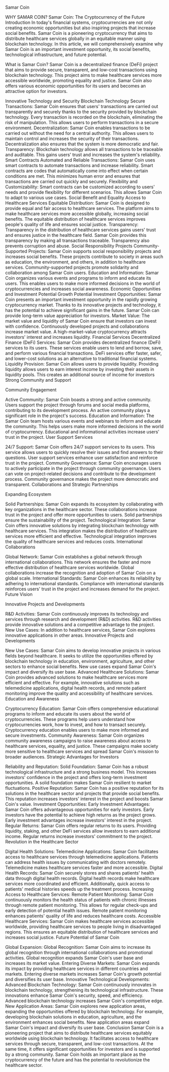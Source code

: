 Samar Coin

WHY SAMAR COIN?
Samar Coin: The Cryptocurrency of the Future
Introduction
In today's financial systems, cryptocurrencies are not only creating economic opportunities but also inspiring projects that increase social benefits. Samar Coin is a pioneering cryptocurrency that aims to distribute healthcare services globally in an equitable manner using blockchain technology. In this article, we will comprehensively examine why Samar Coin is an important investment opportunity, its social benefits, technological infrastructure, and future potential.

What is Samar Coin?
Samar Coin is a decentralized finance (DeFi) project that aims to provide secure, transparent, and low-cost transactions using blockchain technology. This project aims to make healthcare services more accessible worldwide, promoting equality and justice. Samar Coin also offers various economic opportunities for its users and becomes an attractive option for investors.

Innovative Technology and Security
Blockchain Technology
Secure Transactions: Samar Coin ensures that users' transactions are carried out transparently and securely thanks to the security provided by blockchain technology. Every transaction is recorded on the blockchain, eliminating the risk of manipulation. This allows users to perform transactions in a secure environment.
Decentralization: Samar Coin enables transactions to be carried out without the need for a central authority. This allows users to maintain control and increases the security of their transactions. Decentralization also ensures that the system is more democratic and fair.
Transparency: Blockchain technology allows all transactions to be traceable and auditable. This gains users' trust and increases the system's reliability.
Smart Contracts
Automated and Reliable Transactions: Samar Coin uses smart contracts to automate transactions and increase reliability. Smart contracts are codes that automatically come into effect when certain conditions are met. This minimizes human error and ensures that transactions are carried out quickly and securely.
Flexibility and Customizability: Smart contracts can be customized according to users' needs and provide flexibility for different scenarios. This allows Samar Coin to adapt to various use cases.
Social Benefit and Equality
Access to Healthcare Services
Equitable Distribution: Samar Coin is designed to provide equal and fair access to healthcare services. The platform aims to make healthcare services more accessible globally, increasing social benefits. The equitable distribution of healthcare services improves people's quality of life and ensures social justice.
Transparency: Transparency in the distribution of healthcare services gains users' trust and ensures justice in the healthcare field. Samar Coin provides this transparency by making all transactions traceable. Transparency also prevents corruption and abuse.
Social Responsibility Projects
Community-Supported Projects: Samar Coin supports social responsibility projects and increases social benefits. These projects contribute to society in areas such as education, the environment, and others, in addition to healthcare services. Community-supported projects promote solidarity and collaboration among Samar Coin users.
Education and Information: Samar Coin organizes various events and programs to inform and educate its users. This enables users to make more informed decisions in the world of cryptocurrencies and increases social awareness.
Economic Opportunities and Investment Potential
Growth Potential
Investment Opportunities: Samar Coin presents an important investment opportunity in the rapidly growing cryptocurrency market. Thanks to its innovative projects and technology, it has the potential to achieve significant gains in the future. Samar Coin can provide long-term value appreciation for investors.
Market Value: The market value and liquidity of Samar Coin ensure that investors can invest with confidence. Continuously developed projects and collaborations increase market value. A high-market-value cryptocurrency attracts investors' interest and increases liquidity.
Financial Services
Decentralized Finance (DeFi) Services: Samar Coin provides decentralized finance (DeFi) services to its users. These services enable users to lend and borrow, save, and perform various financial transactions. DeFi services offer faster, safer, and lower-cost solutions as an alternative to traditional financial systems.
Liquidity Provision: Samar Coin allows users to provide liquidity. Providing liquidity allows users to earn interest income by investing their assets in liquidity pools. This creates an additional source of income for investors
Strong Community and Support

Community Engagement

Active Community: Samar Coin boasts a strong and active community. Users support the project through forums and social media platforms, contributing to its development process. An active community plays a significant role in the project's success.
Education and Information: The Samar Coin team hosts various events and webinars to inform and educate the community. This helps users make more informed decisions in the world of cryptocurrency. Educational and informational activities increase users' trust in the project.
User Support Services

24/7 Support: Samar Coin offers 24/7 support services to its users. This service allows users to quickly resolve their issues and find answers to their questions. User support services enhance user satisfaction and reinforce trust in the project.
Community Governance: Samar Coin encourages users to actively participate in the project through community governance. Users can vote on project-related decisions and contribute to the development process. Community governance makes the project more democratic and transparent.
Collaborations and Strategic Partnerships

Expanding Ecosystem

Solid Partnerships: Samar Coin expands its ecosystem by collaborating with key organizations in the healthcare sector. These collaborations increase trust in the project and offer more opportunities to users. Solid partnerships ensure the sustainability of the project.
Technological Integration: Samar Coin offers innovative solutions by integrating blockchain technology with healthcare services. This integration makes the distribution of healthcare services more efficient and effective. Technological integration improves the quality of healthcare services and reduces costs.
International Collaborations

Global Network: Samar Coin establishes a global network through international collaborations. This network ensures the faster and more effective distribution of healthcare services worldwide. Global collaborations increase the recognition and adoption of Samar Coin on a global scale.
International Standards: Samar Coin enhances its reliability by adhering to international standards. Compliance with international standards reinforces users' trust in the project and increases demand for the project.
Future Vision

Innovative Projects and Developments

R&D Activities: Samar Coin continuously improves its technology and services through research and development (R&D) activities. R&D activities provide innovative solutions and a competitive advantage to the project.
New Use Cases: In addition to healthcare services, Samar Coin explores innovative applications in other areas.
Innovative Projects and Developments

New Use Cases: Samar Coin aims to develop innovative projects in various fields beyond healthcare. It seeks to utilize the opportunities offered by blockchain technology in education, environment, agriculture, and other sectors to enhance social benefits. New use cases expand Samar Coin's impact and diversify its user base.
Advanced Healthcare Solutions: Samar Coin provides advanced solutions to make healthcare services more efficient and effective. For example, innovative solutions such as telemedicine applications, digital health records, and remote patient monitoring improve the quality and accessibility of healthcare services.
Education and Awareness

Cryptocurrency Education: Samar Coin offers comprehensive educational programs to inform and educate its users about the world of cryptocurrencies. These programs help users understand how cryptocurrencies work, how to invest, and how to transact securely. Cryptocurrency education enables users to make more informed and secure investments.
Community Awareness: Samar Coin organizes community awareness campaigns to raise awareness about access to healthcare services, equality, and justice. These campaigns make society more sensitive to healthcare services and spread Samar Coin's mission to broader audiences.
Strategic Advantages for Investors

Reliability and Reputation:
Solid Foundation: Samar Coin has a robust technological infrastructure and a strong business model. This increases investors' confidence in the project and offers long-term investment opportunities. A solid foundation makes Samar Coin resilient to market fluctuations.
Positive Reputation: Samar Coin has a positive reputation for its solutions in the healthcare sector and projects that provide social benefits. This reputation increases investors' interest in the project and boosts Samar Coin's value.
Investment Opportunities:
Early Investment Advantages: Samar Coin offers advantageous opportunities for early investors. Early investors have the potential to achieve high returns as the project grows. Early investment advantages increase investors' interest in the project.
Regular Returns: Samar Coin offers regular returns to its users. Providing liquidity, staking, and other DeFi services allow investors to earn additional income. Regular returns increase investors' commitment to the project.
Revolution in the Healthcare Sector

Digital Health Solutions:
Telemedicine Applications: Samar Coin facilitates access to healthcare services through telemedicine applications. Patients can address health issues by communicating with doctors remotely. Telemedicine makes healthcare services faster and more accessible.
Digital Health Records: Samar Coin securely stores and shares patients' health data through digital health records. Digital health records make healthcare services more coordinated and efficient. Additionally, quick access to patients' medical histories speeds up the treatment process.
Increasing Access to Healthcare Services:
Remote Patient Monitoring: Samar Coin continuously monitors the health status of patients with chronic illnesses through remote patient monitoring. This allows for regular check-ups and early detection of potential health issues. Remote patient monitoring enhances patients' quality of life and reduces healthcare costs.
Accessible Healthcare Services: Samar Coin makes healthcare services accessible worldwide, providing healthcare services to people living in disadvantaged regions. This ensures an equitable distribution of healthcare services and increases social justice.
Future Potential of Samar Coin

Global Expansion:
Global Recognition: Samar Coin aims to increase its global recognition through international collaborations and promotional activities. Global recognition expands Samar Coin's user base and increases its market value.
Entering Diverse Markets: Samar Coin expands its impact by providing healthcare services in different countries and markets. Entering diverse markets increases Samar Coin's growth potential and diversifies its user base.
Innovative Technological Developments:
Advanced Blockchain Technology: Samar Coin continuously innovates in blockchain technology, strengthening its technological infrastructure. These innovations enhance Samar Coin's security, speed, and efficiency. Advanced blockchain technology increases Samar Coin's competitive edge.
New Application Areas: Samar Coin explores new application areas, expanding the opportunities offered by blockchain technology. For example, developing blockchain solutions in education, agriculture, and the environment enhances social benefits. New application areas expand Samar Coin's impact and diversify its user base.
Conclusion Samar Coin is a pioneering project that aims to distribute healthcare services equitably worldwide using blockchain technology. It facilitates access to healthcare services through secure, transparent, and low-cost transactions. At the same time, it offers significant opportunities for investors and is supported by a strong community. Samar Coin holds an important place as the cryptocurrency of the future and has the potential to revolutionize the healthcare sector.
